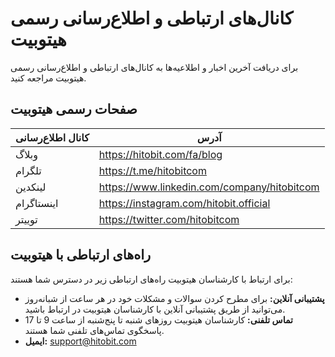# کانال‌های ارتباطی و اطلاع‌رسانی رسمی هیتوبیت
برای دریافت آخرین اخبار و اطلاعیه‌ها به کانال‌های ارتباطی و اطلاع‌رسانی رسمی هیتوبیت مراجعه کنید.
## صفحات رسمی هیتوبیت

| کانال اطلاع‌رسانی |آدرس |
|----|----|
| وبلاگ |https://hitobit.com/fa/blog|
|تلگرام|https://t.me/hitobitcom|
|لینکدین|https://www.linkedin.com/company/hitobitcom|
|اینستاگرام|https://instagram.com/hitobit.official|
|توییتر|https://twitter.com/hitobitcom|

## راه‌های ارتباطی با هیتوبیت
برای ارتباط با کارشناسان هیتوبیت راه‌های ارتباطی زیر در دسترس شما هستند:

- **پشتیبانی آنلاین:** برای مطرح کردن سوالات و مشکلات خود در هر ساعت از شبانه‌روز می‌توانید از طریق پشتیبانی آنلاین با کارشناسان هیتوبیت در ارتباط باشید.
- **تماس تلفنی:** کارشناسان هیتوبیت روزهای شنبه تا پنج‌شنبه از ساعت 9 تا  17 پاسخگوی تماس‌های تلفنی شما هستند.
- **ایمیل:** support@hitobit.com
